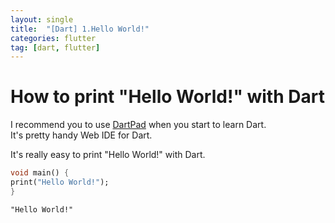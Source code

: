 ```yaml
---
layout: single
title:  "[Dart] 1.Hello World!"
categories: flutter
tag: [dart, flutter]
---
```


# How to print "Hello World!" with Dart  

I recommend you to use [DartPad](https://dartpad.dev/?) when you start to learn Dart.  
It's pretty handy Web IDE for Dart.  

It's really easy to print "Hello World!" with Dart.
```dart
void main() {
print("Hello World!");
}
```
```plaintext
"Hello World!"
```
